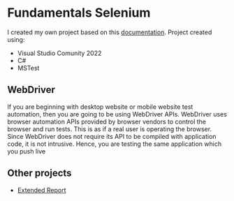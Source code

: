 # Fundamentals Selenium
I created my own project based on this [documentation](https://www.selenium.dev/documentation/). 
Project created using: 
- Visual Studio Comunity 2022
- C#
- MSTest

## WebDriver
If you are beginning with desktop website or mobile website test automation, then you are going to be using WebDriver APIs. WebDriver uses browser automation APIs provided by browser vendors to control the browser and run tests. This is as if a real user is operating the browser. Since WebDriver does not require its API to be compiled with application code, it is not intrusive. Hence, you are testing the same application which you push live

## Other projects
- [Extended Report](https://github.com/testoml/ExtendReport_Selenium)
